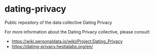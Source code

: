 # dating-privacy
Public repository of the data collective Dating Privacy


For more information about the Dating Privacy collective, please consult:

- https://wiki.personaldata.io/wiki/Project:Dating_Privacy
- https://dating-privacy.hestialabs.org/en/
